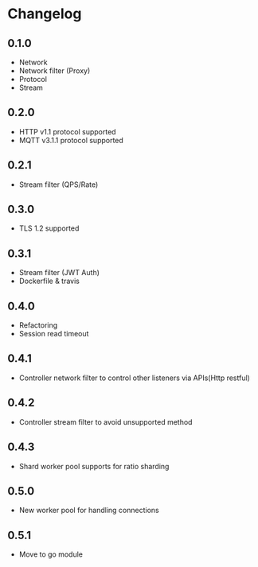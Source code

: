 # Changelog

## 0.1.0
+ Network
+ Network filter (Proxy)
+ Protocol
+ Stream

## 0.2.0
+ HTTP v1.1 protocol supported
+ MQTT v3.1.1 protocol supported

## 0.2.1
+ Stream filter (QPS/Rate)

## 0.3.0
+ TLS 1.2 supported

## 0.3.1
+ Stream filter (JWT Auth)
+ Dockerfile & travis

## 0.4.0
+ Refactoring
+ Session read timeout

## 0.4.1
+ Controller network filter to control other listeners via APIs(Http restful)

## 0.4.2
+ Controller stream filter to avoid unsupported method

## 0.4.3
+ Shard worker pool supports for ratio sharding

## 0.5.0
+ New worker pool for handling connections

## 0.5.1
+ Move to go module